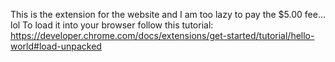 This is the extension for the website and I am too lazy to pay the $5.00 fee... lol
To load it into your browser follow this tutorial: https://developer.chrome.com/docs/extensions/get-started/tutorial/hello-world#load-unpacked
